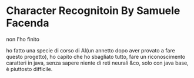 # Character Recognitoin By Samuele Facenda
non l'ho finito


ho fatto una specie di corso di AI(un annetto dopo aver provato a fare questo progetto), ho capito che ho sbagliato tutto, fare un riconoscimento caratteri in java, senza sapere niente di reti neurali &co, solo con java base, è piuttosto difficile.
